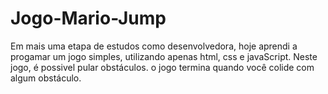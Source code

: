 # Jogo-Mario-Jump
Em mais uma etapa de estudos como desenvolvedora, hoje aprendi a progamar um jogo simples,  utilizando apenas html, css e javaScript.
Neste jogo, é possivel pular obstáculos. o jogo termina quando você colide com algum obstáculo.
